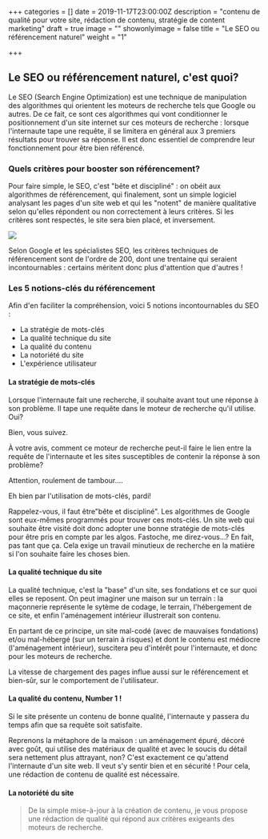 +++
categories = []
date = 2019-11-17T23:00:00Z
description = "contenu de qualité pour votre site, rédaction de contenu, stratégie de content marketing"
draft = true
image = ""
showonlyimage = false
title = "Le SEO ou référencement naturel"
weight = "1"

+++
## Le SEO ou référencement naturel, c'est quoi?

Le SEO (Search Engine Optimization) est une technique de manipulation des algorithmes qui orientent les moteurs de recherche tels que Google ou autres. De ce fait, ce sont ces algorithmes qui vont conditionner le positionnement d'un site internet sur ces moteurs de recherche : lorsque l'internaute tape une requête, il se limitera en général aux 3 premiers résultats pour trouver sa réponse. Il est donc essentiel de comprendre leur fonctionnement pour être bien référencé.

### Quels critères pour booster son référencement?

Pour faire simple, le SEO, c'est "bête et discipliné" : on obéit aux algorithmes de référencement, qui finalement, sont un simple logiciel analysant les pages d'un site web et qui les "notent" de manière qualitative selon qu'elles répondent ou non correctement à leurs critères. Si les critères sont respectés, le site sera bien placé, et inversement.

![](/uploads/soldier.gif)

Selon Google et les spécialistes SEO, les critères techniques de référencement sont de l'ordre de 200, dont une trentaine qui seraient incontournables : certains méritent donc plus d'attention que d'autres !

### Les 5 notions-clés du référencement

Afin d'en faciliter la compréhension, voici 5 notions incontournables du SEO :

* La stratégie de mots-clés
* La qualité technique du site
* La qualité du contenu
* La notoriété du site
* L'expérience utilisateur

#### La stratégie de mots-clés

Lorsque l'internaute fait une recherche, il souhaite avant tout une réponse à son problème. Il tape une requête dans le moteur de recherche qu'il utilise. Oui?

Bien, vous suivez. 

À votre avis, comment ce moteur de recherche peut-il faire le lien entre la requête de l'internaute et les sites susceptibles de contenir la réponse à son problème? 

Attention, roulement de tambour....

Eh bien par l'utilisation de mots-clés, pardi!

Rappelez-vous, il faut être"bête et discipliné". Les algorithmes de Google sont eux-mêmes programmés pour trouver ces mots-clés. Un site web qui souhaite être visité doit donc adopter une bonne stratégie de mots-clés pour être pris en compte par les algos. Fastoche, me direz-vous...? En fait, pas tant que ça. Cela exige un travail minutieux de recherche en la matière si l'on souhaite faire les choses bien.  

#### La qualité technique du site

La qualité technique, c'est la "base" d'un site, ses fondations et ce sur quoi elles se reposent. On peut imaginer une maison sur un terrain : la maçonnerie représente le sytème de codage, le terrain, l'hébergement de ce site, et enfin l'aménagement intérieur illustrerait son contenu.

En partant de ce principe, un site mal-codé (avec de mauvaises fondations) et/ou mal-hébergé (sur un terrain à risques) et dont le contenu est médiocre (l'aménagement intérieur), suscitera peu d'intérêt pour l'internaute, et donc pour les moteurs de recherche.

La vitesse de chargement des pages influe aussi sur le référencement et bien-sûr, sur le comportement de l'utilisateur. 

#### La qualité du contenu, Number 1 !

Si le site présente un contenu de bonne qualité, l'internaute y passera du temps afin que sa requête soit satisfaite.

Reprenons la métaphore de la maison : un aménagement épuré, décoré avec goût, qui utilise des matériaux de qualité et avec le soucis du détail sera nettement plus attrayant, non? C'est exactement ce qu'attend l'internaute d'un site web. Il veut s'y sentir bien et en sécurité ! Pour cela, une rédaction de contenu de qualité est nécessaire. 

#### La notoriété du site

<!--more-->

> De la simple mise-à-jour à la création de contenu, je vous propose une rédaction de qualité qui répond aux critères exigeants des moteurs de recherche.